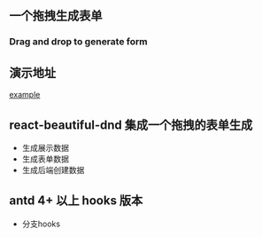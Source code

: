 ## 一个拖拽生成表单
### Drag and drop to generate form

## 演示地址

[example](https://codesandbox.io/s/great-sinoussi-26p6y?file=/src/setupTests.js)

## react-beautiful-dnd 集成一个拖拽的表单生成

- 生成展示数据
- 生成表单数据
- 生成后端创建数据

## antd 4+ 以上 hooks 版本

- 分支hooks
